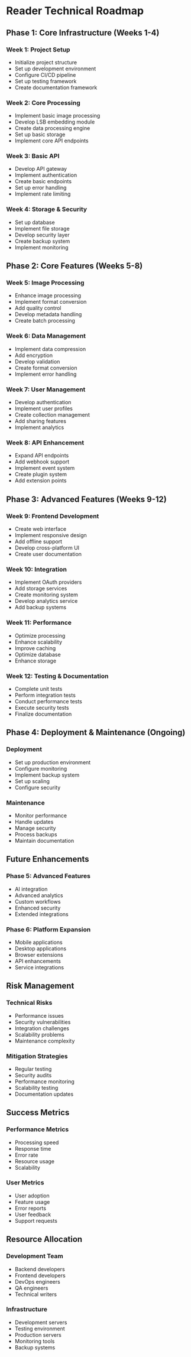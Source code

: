 # Reader Technical Roadmap

## Phase 1: Core Infrastructure (Weeks 1-4)

### Week 1: Project Setup
- Initialize project structure
- Set up development environment
- Configure CI/CD pipeline
- Set up testing framework
- Create documentation framework

### Week 2: Core Processing
- Implement basic image processing
- Develop LSB embedding module
- Create data processing engine
- Set up basic storage
- Implement core API endpoints

### Week 3: Basic API
- Develop API gateway
- Implement authentication
- Create basic endpoints
- Set up error handling
- Implement rate limiting

### Week 4: Storage & Security
- Set up database
- Implement file storage
- Develop security layer
- Create backup system
- Implement monitoring

## Phase 2: Core Features (Weeks 5-8)

### Week 5: Image Processing
- Enhance image processing
- Implement format conversion
- Add quality control
- Develop metadata handling
- Create batch processing

### Week 6: Data Management
- Implement data compression
- Add encryption
- Develop validation
- Create format conversion
- Implement error handling

### Week 7: User Management
- Develop authentication
- Implement user profiles
- Create collection management
- Add sharing features
- Implement analytics

### Week 8: API Enhancement
- Expand API endpoints
- Add webhook support
- Implement event system
- Create plugin system
- Add extension points

## Phase 3: Advanced Features (Weeks 9-12)

### Week 9: Frontend Development
- Create web interface
- Implement responsive design
- Add offline support
- Develop cross-platform UI
- Create user documentation

### Week 10: Integration
- Implement OAuth providers
- Add storage services
- Create monitoring system
- Develop analytics service
- Add backup systems

### Week 11: Performance
- Optimize processing
- Enhance scalability
- Improve caching
- Optimize database
- Enhance storage

### Week 12: Testing & Documentation
- Complete unit tests
- Perform integration tests
- Conduct performance tests
- Execute security tests
- Finalize documentation

## Phase 4: Deployment & Maintenance (Ongoing)

### Deployment
- Set up production environment
- Configure monitoring
- Implement backup system
- Set up scaling
- Configure security

### Maintenance
- Monitor performance
- Handle updates
- Manage security
- Process backups
- Maintain documentation

## Future Enhancements

### Phase 5: Advanced Features
- AI integration
- Advanced analytics
- Custom workflows
- Enhanced security
- Extended integrations

### Phase 6: Platform Expansion
- Mobile applications
- Desktop applications
- Browser extensions
- API enhancements
- Service integrations

## Risk Management

### Technical Risks
- Performance issues
- Security vulnerabilities
- Integration challenges
- Scalability problems
- Maintenance complexity

### Mitigation Strategies
- Regular testing
- Security audits
- Performance monitoring
- Scalability testing
- Documentation updates

## Success Metrics

### Performance Metrics
- Processing speed
- Response time
- Error rate
- Resource usage
- Scalability

### User Metrics
- User adoption
- Feature usage
- Error reports
- User feedback
- Support requests

## Resource Allocation

### Development Team
- Backend developers
- Frontend developers
- DevOps engineers
- QA engineers
- Technical writers

### Infrastructure
- Development servers
- Testing environment
- Production servers
- Monitoring tools
- Backup systems 